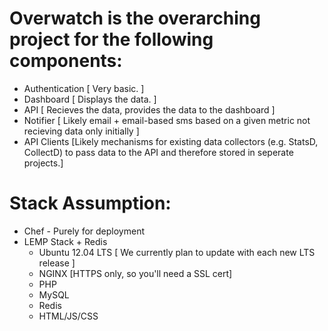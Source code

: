 # Overwatch is the overarching project for the following components:
* Authentication [ Very basic. ]
* Dashboard [ Displays the data. ]
* API [ Recieves the data, provides the data to the dashboard ]
* Notifier [ Likely email + email-based sms based on a given metric not recieving data only initially ]
* API Clients [Likely mechanisms for existing data collectors (e.g. StatsD, CollectD) to pass data to the API and therefore stored in seperate projects.]

# Stack Assumption:
* Chef - Purely for deployment
* LEMP Stack + Redis
	* Ubuntu 12.04 LTS [ We currently plan to update with each new LTS release ]
	* NGINX [HTTPS only, so you'll need a SSL cert]
	* PHP
	* MySQL
	* Redis
	* HTML/JS/CSS

